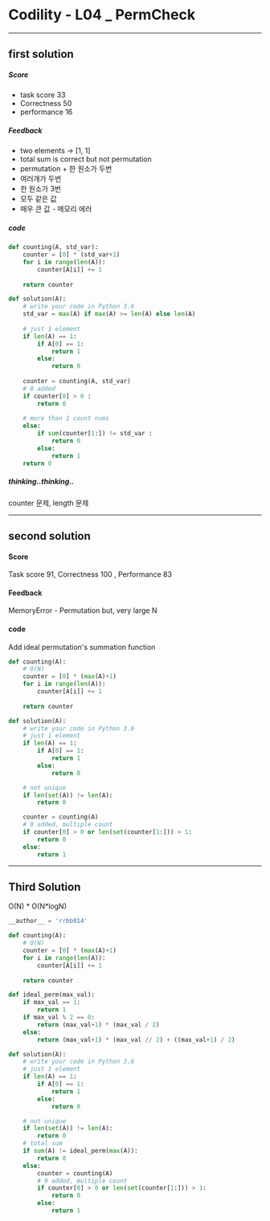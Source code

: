 # Codility - L04 _ PermCheck

---
## first solution

##### Score

- task score 33
- Correctness 50
- performance 16

##### Feedback

- two elements -> [1, 1] 
- total sum is correct but not permutation
- permutation + 한 원소가 두번
- 여러개가 두번
- 한 원소가 3번
- 모두 같은 값
- 매우 큰 값 - 메모리 에러

##### code
```python
def counting(A, std_var):
    counter = [0] * (std_var+1)
    for i in range(len(A)):
        counter[A[i]] += 1
    
    return counter

def solution(A):
    # write your code in Python 3.6
    std_var = max(A) if max(A) >= len(A) else len(A)
    
    # just 1 element
    if len(A) == 1:
        if A[0] == 1:
            return 1
        else:
            return 0
    
    counter = counting(A, std_var)
    # 0 added
    if counter[0] > 0 :
        return 0
    
    # more than 1 count nums 
    else:
        if sum(counter[1:]) != std_var : 
            return 0
        else:
            return 1
    return 0
```

##### thinking..thinking..

counter 문제, length 문제

---
## second solution
#### Score
Task score 91, Correctness 100 , Performance 83
#### Feedback
MemoryError - Permutation but, very large N

#### code

Add ideal permutation's summation function 
```python
def counting(A):
    # O(N)
    counter = [0] * (max(A)+1)
    for i in range(len(A)):
        counter[A[i]] += 1
    
    return counter

def solution(A):
    # write your code in Python 3.6
    # just 1 element
    if len(A) == 1:
        if A[0] == 1:
            return 1
        else:
            return 0

    # not unique
    if len(set(A)) != len(A):
        return 0

    counter = counting(A)
    # 0 added, multiple count
    if counter[0] > 0 or len(set(counter[1:])) > 1:
        return 0
    else:
        return 1
```
---

## Third Solution 

O(N) * O(N*logN)
```python
__author__ = 'rrbb014'

def counting(A):
    # O(N)
    counter = [0] * (max(A)+1)
    for i in range(len(A)):
        counter[A[i]] += 1
    
    return counter

def ideal_perm(max_val):
    if max_val == 1:
        return 1
    if max_val % 2 == 0:
        return (max_val+1) * (max_val / 2)
    else:
        return (max_val+1) * (max_val // 2) + ((max_val+1) / 2)

def solution(A):
    # write your code in Python 3.6
    # just 1 element
    if len(A) == 1:
        if A[0] == 1:
            return 1
        else:
            return 0

    # not unique
    if len(set(A)) != len(A):
        return 0
    # total sum
    if sum(A) != ideal_perm(max(A)):
        return 0
    else:
        counter = counting(A)
        # 0 added, multiple count
        if counter[0] > 0 or len(set(counter[1:])) > 1:
            return 0
        else:
            return 1
```